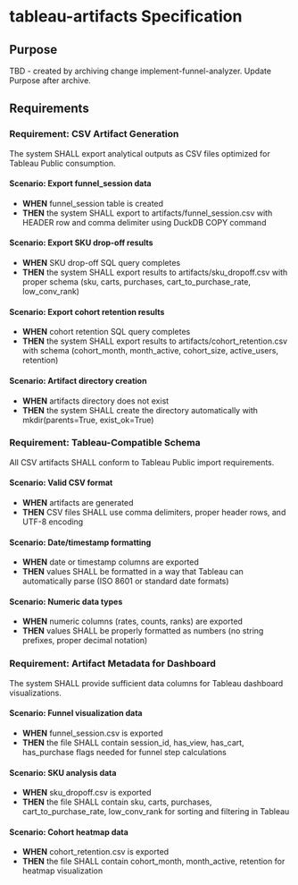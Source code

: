 # tableau-artifacts Specification

## Purpose
TBD - created by archiving change implement-funnel-analyzer. Update Purpose after archive.
## Requirements
### Requirement: CSV Artifact Generation
The system SHALL export analytical outputs as CSV files optimized for Tableau Public consumption.

#### Scenario: Export funnel_session data
- **WHEN** funnel_session table is created
- **THEN** the system SHALL export to artifacts/funnel_session.csv with HEADER row and comma delimiter using DuckDB COPY command

#### Scenario: Export SKU drop-off results
- **WHEN** SKU drop-off SQL query completes
- **THEN** the system SHALL export results to artifacts/sku_dropoff.csv with proper schema (sku, carts, purchases, cart_to_purchase_rate, low_conv_rank)

#### Scenario: Export cohort retention results
- **WHEN** cohort retention SQL query completes
- **THEN** the system SHALL export results to artifacts/cohort_retention.csv with schema (cohort_month, month_active, cohort_size, active_users, retention)

#### Scenario: Artifact directory creation
- **WHEN** artifacts directory does not exist
- **THEN** the system SHALL create the directory automatically with mkdir(parents=True, exist_ok=True)

### Requirement: Tableau-Compatible Schema
All CSV artifacts SHALL conform to Tableau Public import requirements.

#### Scenario: Valid CSV format
- **WHEN** artifacts are generated
- **THEN** CSV files SHALL use comma delimiters, proper header rows, and UTF-8 encoding

#### Scenario: Date/timestamp formatting
- **WHEN** date or timestamp columns are exported
- **THEN** values SHALL be formatted in a way that Tableau can automatically parse (ISO 8601 or standard date formats)

#### Scenario: Numeric data types
- **WHEN** numeric columns (rates, counts, ranks) are exported
- **THEN** values SHALL be properly formatted as numbers (no string prefixes, proper decimal notation)

### Requirement: Artifact Metadata for Dashboard
The system SHALL provide sufficient data columns for Tableau dashboard visualizations.

#### Scenario: Funnel visualization data
- **WHEN** funnel_session.csv is exported
- **THEN** the file SHALL contain session_id, has_view, has_cart, has_purchase flags needed for funnel step calculations

#### Scenario: SKU analysis data
- **WHEN** sku_dropoff.csv is exported
- **THEN** the file SHALL contain sku, carts, purchases, cart_to_purchase_rate, low_conv_rank for sorting and filtering in Tableau

#### Scenario: Cohort heatmap data
- **WHEN** cohort_retention.csv is exported
- **THEN** the file SHALL contain cohort_month, month_active, retention for heatmap visualization

